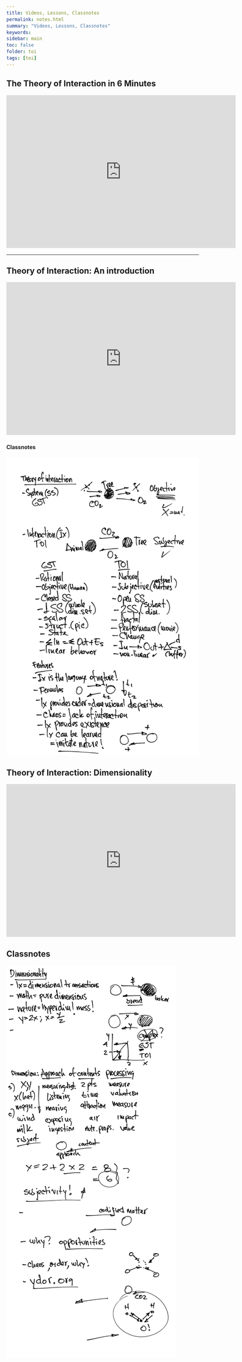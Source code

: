 ```yaml
---
title: Videos, Lessons, Classnotes
permalink: notes.html
summary: "Videos, Lessons, Classnotes"
keywords:
sidebar: main
toc: false
folder: toi
tags: [toi]
---
```

## The Theory of Interaction in 6 Minutes

<p><iframe width="600" height="400" src="https://www.youtube.com/embed/O6npQhevzI0" frameborder="0" allowfullscreen></iframe></p>
<div class='vspace'></div><hr />

## Theory of Interaction: An introduction

<p><iframe width="600" height="400" src="https://www.youtube.com/embed/wi8BxyLJ8SI" frameborder="0" allowfullscreen></iframe></p>
<div class='vspace'></div><h4>Classnotes</h4>

<div><img src='images/cast1.png' alt='' title='' /></div>

## Theory of Interaction: Dimensionality

<p><iframe width="600" height="400" src="https://www.youtube.com/embed/RY1UFoIysZM" frameborder="0" allowfullscreen></iframe></p>
<div class='vspace'></div>

## Classnotes

<div><img src='images/cast2.png' alt='' title='' /></div>

